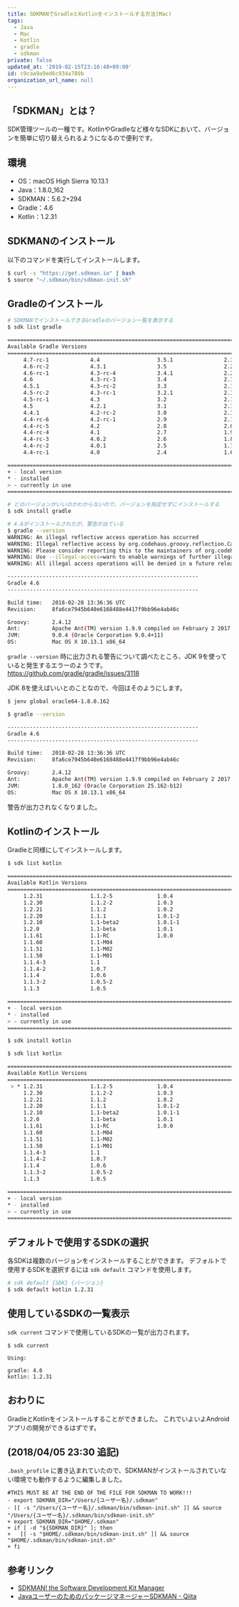 ```yaml
---
title: SDKMANでGradleとKotlinをインストールする方法(Mac)
tags:
  - Java
  - Mac
  - Kotlin
  - gradle
  - sdkman
private: false
updated_at: '2019-02-15T23:16:48+09:00'
id: c9caa9a9ed6c934a789b
organization_url_name: null
---
```

## 「SDKMAN」とは？

SDK管理ツールの一種です。KotlinやGradleなど様々なSDKにおいて、バージョンを簡単に切り替えられるようになるので便利です。

## 環境

- OS：macOS High Sierra 10.13.1
- Java：1.8.0_162
- SDKMAN：5.6.2+294
- Gradle：4.6
- Kotlin：1.2.31

## SDKMANのインストール

以下のコマンドを実行してインストールします。

```bash
$ curl -s "https://get.sdkman.io" | bash
$ source "~/.sdkman/bin/sdkman-init.sh"
```

## Gradleのインストール

```bash
# SDKMANでインストールできるGradleのバージョン一覧を表示する
$ sdk list gradle

================================================================================
Available Gradle Versions
================================================================================
     4.7-rc-1             4.4                  3.5.1                2.3
     4.6-rc-2             4.3.1                3.5                  2.2.1
     4.6-rc-1             4.3-rc-4             3.4.1                2.2
     4.6                  4.3-rc-3             3.4                  2.14.1
     4.5.1                4.3-rc-2             3.3                  2.14
     4.5-rc-2             4.3-rc-1             3.2.1                2.13
     4.5-rc-1             4.3                  3.2                  2.12
     4.5                  4.2.1                3.1                  2.11
     4.4.1                4.2-rc-2             3.0                  2.10
     4.4-rc-6             4.2-rc-1             2.9                  2.1
     4.4-rc-5             4.2                  2.8                  2.0
     4.4-rc-4             4.1                  2.7                  1.9
     4.4-rc-3             4.0.2                2.6                  1.8
     4.4-rc-2             4.0.1                2.5                  1.7
     4.4-rc-1             4.0                  2.4                  1.6

================================================================================
+ - local version
* - installed
> - currently in use
================================================================================

# どのバージョンがいいのかわからないので、バージョンを指定せずにインストールする
$ sdk install gradle 

# 4.6がインストールされたが、警告が出ている
$ gradle --version
WARNING: An illegal reflective access operation has occurred
WARNING: Illegal reflective access by org.codehaus.groovy.reflection.CachedClass (file:/Users/{ユーザー名}/.sdkman/candidates/gradle/4.6/lib/groovy-all-2.4.12.jar) to method java.lang.Object.finalize()
WARNING: Please consider reporting this to the maintainers of org.codehaus.groovy.reflection.CachedClass
WARNING: Use --illegal-access=warn to enable warnings of further illegal reflective access operations
WARNING: All illegal access operations will be denied in a future release

------------------------------------------------------------
Gradle 4.6
------------------------------------------------------------

Build time:   2018-02-28 13:36:36 UTC
Revision:     8fa6ce7945b640e6168488e4417f9bb96e4ab46c

Groovy:       2.4.12
Ant:          Apache Ant(TM) version 1.9.9 compiled on February 2 2017
JVM:          9.0.4 (Oracle Corporation 9.0.4+11)
OS:           Mac OS X 10.13.1 x86_64
```

`gradle --version` 時に出力される警告について調べたところ、JDK 9を使っていると発生するエラーのようです。
https://github.com/gradle/gradle/issues/3118

JDK 8を使えばいいとのことなので、今回はそのようにします。

```bash
$ jenv global oracle64-1.8.0.162

$ gradle --version

------------------------------------------------------------
Gradle 4.6
------------------------------------------------------------

Build time:   2018-02-28 13:36:36 UTC
Revision:     8fa6ce7945b640e6168488e4417f9bb96e4ab46c

Groovy:       2.4.12
Ant:          Apache Ant(TM) version 1.9.9 compiled on February 2 2017
JVM:          1.8.0_162 (Oracle Corporation 25.162-b12)
OS:           Mac OS X 10.13.1 x86_64
```

警告が出力されなくなりました。

## Kotlinのインストール

Gradleと同様にしてインストールします。

```bash
$ sdk list kotlin

================================================================================
Available Kotlin Versions
================================================================================
     1.2.31               1.1.2-5              1.0.4
     1.2.30               1.1.2-2              1.0.3
     1.2.21               1.1.2                1.0.2
     1.2.20               1.1.1                1.0.1-2
     1.2.10               1.1-beta2            1.0.1-1
     1.2.0                1.1-beta             1.0.1
     1.1.61               1.1-RC               1.0.0
     1.1.60               1.1-M04
     1.1.51               1.1-M02
     1.1.50               1.1-M01
     1.1.4-3              1.1
     1.1.4-2              1.0.7
     1.1.4                1.0.6
     1.1.3-2              1.0.5-2
     1.1.3                1.0.5

================================================================================
+ - local version
* - installed
> - currently in use
================================================================================

$ sdk install kotlin

$ sdk list kotlin

================================================================================
Available Kotlin Versions
================================================================================
 > * 1.2.31               1.1.2-5              1.0.4
     1.2.30               1.1.2-2              1.0.3
     1.2.21               1.1.2                1.0.2
     1.2.20               1.1.1                1.0.1-2
     1.2.10               1.1-beta2            1.0.1-1
     1.2.0                1.1-beta             1.0.1
     1.1.61               1.1-RC               1.0.0
     1.1.60               1.1-M04
     1.1.51               1.1-M02
     1.1.50               1.1-M01
     1.1.4-3              1.1
     1.1.4-2              1.0.7
     1.1.4                1.0.6
     1.1.3-2              1.0.5-2
     1.1.3                1.0.5

================================================================================
+ - local version
* - installed
> - currently in use
================================================================================
```

## デフォルトで使用するSDKの選択

各SDKは複数のバージョンをインストールすることができます。
デフォルトで使用するSDKを選択するには `sdk default` コマンドを使用します。

```bash
# sdk default {SDK} {バージョン}
$ sdk default kotlin 1.2.31
```

## 使用しているSDKの一覧表示

`sdk current` コマンドで使用しているSDKの一覧が出力されます。

```shell-session
$ sdk current

Using:

gradle: 4.6
kotlin: 1.2.31
```

## おわりに

GradleとKotlinをインストールすることができました。
これでいよいよAndroidアプリの開発ができるはずです。

## (2018/04/05 23:30 追記)

`.bash_profile` に書き込まれていたので、SDKMANがインストールされていない環境でも動作するように編集しました。

```diff:.bash_profile
#THIS MUST BE AT THE END OF THE FILE FOR SDKMAN TO WORK!!!
- export SDKMAN_DIR="/Users/{ユーザー名}/.sdkman"
- [[ -s "/Users/{ユーザー名}/.sdkman/bin/sdkman-init.sh" ]] && source "/Users/{ユーザー名}/.sdkman/bin/sdkman-init.sh"
+ export SDKMAN_DIR="$HOME/.sdkman"
+ if [ -d "${SDKMAN_DIR}" ]; then
+   [[ -s "$HOME/.sdkman/bin/sdkman-init.sh" ]] && source "$HOME/.sdkman/bin/sdkman-init.sh"
+ fi

```

## 参考リンク

- [SDKMAN! the Software Development Kit Manager](http://sdkman.io)
- [JavaユーザーのためのパッケージマネージャーSDKMAN - Qiita](https://qiita.com/ligun/items/6961918064dccbdac114)
